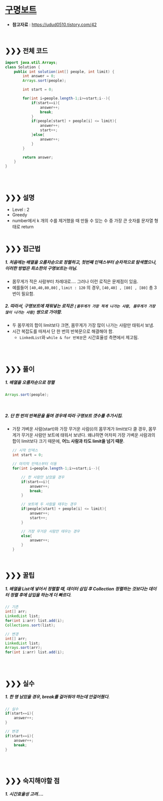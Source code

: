 

# [구명보트](https://programmers.co.kr/learn/courses/30/lessons/42883)
* **참고자료** : https://udud0510.tistory.com/42
<br>

## &#10095;&#10095;&#10095; 전체 코드
```java
import java.util.Arrays;
class Solution {
    public int solution(int[] people, int limit) {
        int answer = 0;
        Arrays.sort(people);

        int start = 0;

        for(int i=people.length-1;i>=start;i--){
            if(start==i){
                answer++;
                break;
            }
            if(people[start] + people[i] <= limit){
                answer++;
                start++;
            }else{
                answer++;
            }
        }

        return answer;
    }
}
```
<br><br>

## &#10095;&#10095;&#10095; 설명
* Level : 2
* Greedy
* number에서 k 개의 수를 제거했을 때 만들 수 있는 수 중 가장 큰 숫자를 문자열 형태로 return
<br><br>


## &#10095;&#10095;&#10095; 접근법   
##### 1. 처음에는 배열을 오름차순으로 정렬하고, 첫번째 인덱스부터 순차적으로 탐색했으나, 이러한 방법은 최소한의 구명보트는 아님.
* 몸무게가 적은 사람부터 차례대로.... 그러나 이런 로직은 문제점이 있음.
* 예를들어 `[40,40,80,80]` , `limit : 120` 의 경우, `[40,40] , [80] , [80]` 총 3번이 필요함.

##### 2. 따라서, 구명보트에 채워넣는 로직은 `[몸무게가 가장 적게 나가는 사람, 몸무게가 가장 많이 나가는 사람]` 쌍으로 가야함.
* 두 몸무게의 합이 limit보다 크면, 몸무게가 가장 많이 나가는 사람만 태워서 보냄.
* 시간 복잡도를 따져서 단 한 번의 반복문으로 해결해야 함.
  * `LinkedList`와 `while & for 반복문`은 시간효율성 측면에서 제고됨.


<br><br>

## &#10095;&#10095;&#10095; 풀이
##### 1. 배열을 오름차순으로 정렬
  ```java
  Arrays.sort(people);
  ```
<br>

##### 2. 단 한 번의 반복문을 돌며 경우에 따라 구명보트 갯수를 추가시킴.
* 가장 가벼운 사람(start)와 가장 무거운 사람(i)의 몸무게가 limit보다 클 경우, 몸무게가 무거운 사람만 보트에 태워서 보낸다. 왜냐하면 어차피 가장 가벼운 사람과의 합이 limit보다 크기 때문에, **어느 사람과 타도 limit을 넘기 때문**.
  ```java
  // 시작 인덱스
  int start = 0;

  // 마지막 인덱스부터 이동
  for(int i=people.length-1;i>=start;i--){

      // 한 사람만 남았을 경우
      if(start==i){
          answer++;
          break;
      }

      // 보트에 두 사람을 태우는 경우
      if(people[start] + people[i] <= limit){
          answer++;
          start++;
      }

      // 가장 무거운 사람만 태우는 경우
      else{
          answer++;
      }
  }
  ```
<br>



## &#10095;&#10095;&#10095; 꿀팁
##### 1. 배열을 List에 넣어서 정렬할 때, 데이터 삽입 후 Collection 정렬하는 것보다는 데이터 정렬 후에 삽입을 하는게 더 빠르다.
```java
// 기존
int[] arr;
LinkedList list;
for(int i:arr) list.add(i);
Collections.sort(list);

// 변경
int[] arr;
LinkedList list;
Arrays.sort(arr);
for(int i:arr) list.add(i);
```




<br><br>


## &#10095;&#10095;&#10095; 실수
##### 1. 한 명 남았을 경우, break를 걸어줘야 하는데 안걸어줬다.
```java
// 실수
if(start==i){
    answer++;
}

// 변경
if(start==i){
    answer++;
    break;
}
```




<br><br>

## &#10095;&#10095;&#10095; 숙지해야할 점
##### 1. 시간효율성 고려....





<br>
<br>
<br>
